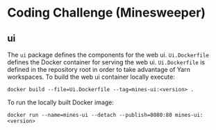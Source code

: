 # Coding Challenge (Minesweeper)

## ui

The `ui` package defines the components for the web ui. `Ui.Dockerfile`
defines the Docker container for serving the web ui. `Ui.Dockerfile` is
defined in the repository root in order to take advantage of Yarn workspaces.
To build the web ui container locally execute:

    docker build --file=Ui.Dockerfile --tag=mines-ui:<version> .

To run the locally built Docker image:

    docker run --name=mines-ui --detach --publish=8080:80 mines-ui:<version>
